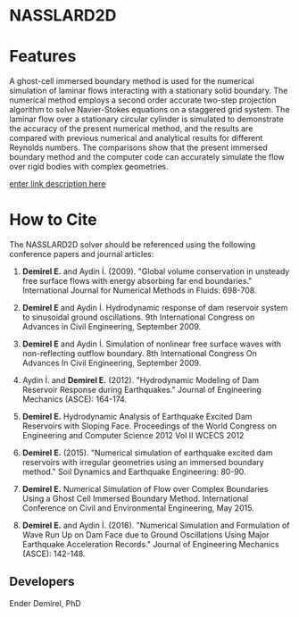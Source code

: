 # NASSLARD2D
# Features

A ghost-cell immersed boundary method is used for the numerical simulation of laminar flows interacting with a stationary solid boundary. The numerical method employs a second order accurate two-step projection algorithm to solve Navier-Stokes equations on a staggered grid system. The laminar flow over a stationary circular cylinder is simulated to demonstrate the accuracy of the present numerical method, and the results are compared with previous numerical and analytical results for different Reynolds numbers. The comparisons show that the present immersed boundary method and the computer code can accurately simulate the flow over rigid bodies with complex geometries.

[enter link description here](https://drive.google.com/open?id=1IPQdX5-V8gLJ6zwiJyC0KbdfYJGGIKfz)
# How to Cite

The NASSLARD2D solver should be referenced using the following conference papers and journal articles:

1.  **Demirel E.** and Aydin İ. (2009). "Global volume conservation in unsteady free surface flows with energy absorbing far end boundaries." International Journal for Numerical Methods in Fluids: 698-708.
    
2.  **Demirel E** and Aydin İ. Hydrodynamic response of dam reservoir system to sinusoidal ground oscillations. 9th International Congress on Advances in Civil Engineering, September 2009.
    
3.  **Demirel E** and Aydin İ. Simulation of nonlinear free surface waves with non-reflecting outflow boundary. 8th International Congress On Advances In Civil Engineering, September 2009.
    
4.  Aydin İ. and **Demirel E.** (2012). "Hydrodynamic Modeling of Dam Reservoir Response during Earthquakes." Journal of Engineering Mechanics (ASCE): 164-174.
    
5.  **Demirel E.** Hydrodynamic Analysis of Earthquake Excited Dam Reservoirs with Sloping Face. Proceedings of the World Congress on Engineering and Computer Science 2012 Vol II WCECS 2012
    
6.  **Demirel E.** (2015). "Numerical simulation of earthquake excited dam reservoirs with irregular geometries using an immersed boundary method." Soil Dynamics and Earthquake Engineering: 80-90.
    
7.  **Demirel E.** Numerical Simulation of Flow over Complex Boundaries Using a Ghost Cell Immersed Boundary Method. International Conference on Civil and Environmental Engineering, May 2015.
    
8.  **Demirel E.** and Aydin İ. (2016). "Numerical Simulation and Formulation of Wave Run Up on Dam Face due to Ground Oscillations Using Major Earthquake Acceleration Records." Journal of Engineering Mechanics (ASCE): 142-148.

## Developers

Ender Demirel, PhD

